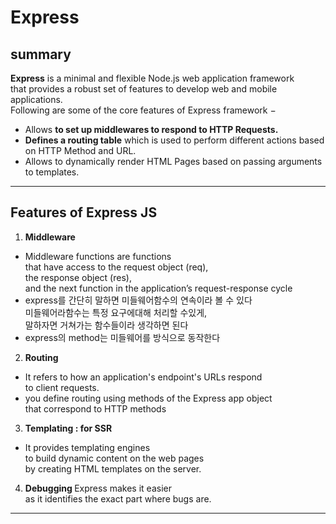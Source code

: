 # Express

## summary

<b>Express</b> is a minimal and flexible Node.js web application framework<br>
that provides a robust set of features to develop web and mobile applications.<br>
Following are some of the core features of Express framework −<br>

- Allows <b>to set up middlewares to respond to HTTP Requests.</b>
- <b>Defines a routing table</b> which is used to perform different actions based on HTTP Method and URL.
- Allows to dynamically render HTML Pages based on passing arguments to templates.

---

## Features of Express JS

1. <b>Middleware</b><br>

- Middleware functions are functions<br>
  that have access to the request object (req),<br>
  the response object (res),<br>
  and the next function in the application’s request-response cycle
- express를 간단히 말하면 미들웨어함수의 연속이라 볼 수 있다<br>
  미들웨어라함수는 특정 요구에대해 처리할 수있게,<br>
  말하자면 거쳐가는 함수들이라 생각하면 된다<br>
- express의 method는 미들웨어를 방식으로 동작한다

2. <b>Routing </b><br>

- It refers to how an application's endpoint's URLs respond<br>
  to client requests.
- you define routing using methods of the Express app object<br>
  that correspond to HTTP methods

3. <b>Templating : for SSR </b><br>

- It provides templating engines<br>
  to build dynamic content on the web pages<br>
  by creating HTML templates on the server.

4. <b>Debugging </b>
   Express makes it easier <br>
   as it identifies the exact part where bugs are.

---
